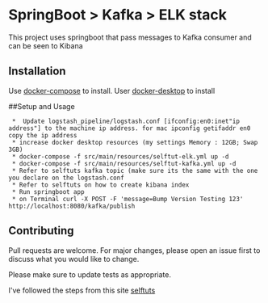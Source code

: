 # SpringBoot > Kafka > ELK stack 

This project uses springboot that pass messages to Kafka consumer and can be seen to Kibana

## Installation

Use [docker-compose](https://docs.docker.com/compose/install/) to install.
User [docker-desktop](https://www.docker.com/products/docker-desktop) to install

##Setup and Usage

```logstash 
 *  Update logstash_pipeline/logstash.conf [ifconfig:en0:inet"ip address"] to the machine ip address. for mac ipconfig getifaddr en0 
copy the ip address
 * increase docker desktop resources (my settings Memory : 12GB; Swap 3GB)
 * docker-compose -f src/main/resources/selftut-elk.yml up -d  
 * docker-compose -f src/main/resources/selftut-kafka.yml up -d  
 * Refer to selftuts kafka topic (make sure its the same with the one you declare on the logstash.conf 
 * Refer to selftuts on how to create kibana index 
 * Run springboot app
 * on Terminal curl -X POST -F 'message=Bump Version Testing 123' http://localhost:8080/kafka/publish
```

## Contributing
Pull requests are welcome. For major changes, please open an issue first to discuss what you would like to change.

Please make sure to update tests as appropriate.

I've followed the steps from this site [selftuts](http://selftuts.com/)
